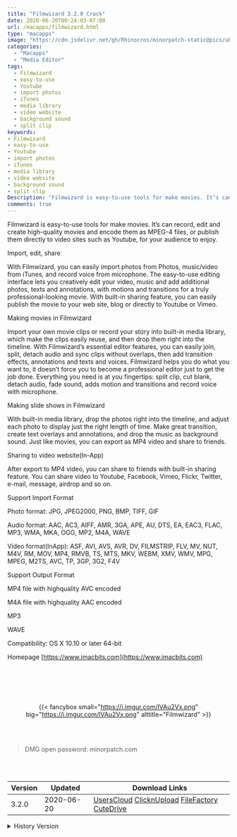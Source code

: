 ```yaml
---
title: "Filmwizard 3.2.0 Crack"
date: 2020-06-20T00:24:03-07:00
url: /macapps/filmwizard.html
type: "macapps"
image: "https://cdn.jsdelivr.net/gh/Rhinocros/minorpatch-static@pics/uPic/UP9ML4.png"
categories:
  - "Macapps"
  - "Media Editor"
tags:
  - Filmwizard
  - easy-to-use
  - Youtube
  - import photos
  - iTunes
  - media library
  - video website
  - background sound
  - split clip
keywords:
- Filmwizard
- easy-to-use
- Youtube
- import photos
- iTunes
- media library
- video website
- background sound
- split clip
Description: "Filmwizard is easy-to-use tools for make movies. It’s can record, edit and create high-quality movies and encode them as MPEG-4 files, or publish them directly to video sites such as Youtube"
comments: true
---
```


Filmwizard is easy-to-use tools for make movies. It’s can record, edit and create high-quality movies and encode them as MPEG-4 files, or publish them directly to video sites such as Youtube, for your audience to enjoy.

Import, edit, share

With Filmwizard, you can easily import photos from Photos, music/video from iTunes, and record voice from microphone.
The easy-to-use editing interface lets you creatively edit your video, music and add additional photos, texts and annotations, with motions and transitions for a truly professional-looking movie. With built-in sharing feature, you can easily publish the movie to your web site, blog or directly to Youtube or Vimeo.

Making movies in Filmwizard

Import your own movie clips or record your story into built-in media library, which make the clips easily reuse, and then drop them right into the timeline. With Filmwizard’s essential editor features, you can easily join, split, detach audio and sync clips without overlaps, then add transition effects, annotations and texts and voices. Filmwizard helps you do what you want to, it doesn’t force you to become a professional editor just to get the job done. Everything you need is at you fingertips: split clip, cut blank, detach audio, fade sound, adds motion and transitions and record voice with microphone.

Making slide shows in Filmwizard

With built-in media library, drop the photos right into the timeline, and adjust each photo to display just the right length of time. Make great transition, create text overlays and annotations, and drop the music as background sound. Just like movies, you can export as MP4 video and share to friends.

Sharing to video website(In-App)

After export to MP4 video, you can share to friends with built-in sharing feature. You can share video to Youtube, Facebook, Vimeo, Flickr, Twitter, e-mail, message, airdrop and so on.

Support Import Format

Photo format: JPG, JPEG2000, PNG, BMP, TIFF, GIF

Audio format: AAC, AC3, AIFF, AMR, 3GA, APE, AU, DTS, EA, EAC3, FLAC, MP3, WMA, MKA, OGG, MP2, M4A, WAVE

Video format(InApp): ASF, AVI, AVS, AVR, DV, FILMSTRIP, FLV, MV, NUT, M4V, RM, MOV, MP4, RMVB, TS, MTS, MKV, WEBM, XMV, WMV, MPG, MPEG, M2TS, AVC, TP, 3GP, 3G2, F4V

Support Output Format

MP4 file with highquality AVC encoded

M4A file with highquality AAC encoded

MP3

WAVE

Compatibility: OS X 10.10 or later 64-bit

Homepage [https://www.imacbits.com](https://www.imacbits.com)

<br/>
<br/>
<script async src="https://pagead2.googlesyndication.com/pagead/js/adsbygoogle.js"></script>
<ins class="adsbygoogle"
     style="display:block; text-align:center;"
     data-ad-layout="in-article"
     data-ad-format="fluid"
     data-ad-client="ca-pub-8746275014476192"
     data-ad-slot="5144997159"></ins>
<script>
     (adsbygoogle = window.adsbygoogle || []).push({});
</script>
<br/>
<br/>


<center>

{{< fancybox small="https://i.imgur.com/lVAu2Vx.png" big="https://i.imgur.com/lVAu2Vx.png" alttitle="Filmwizard" >}}

</center>

<br/>
<br/>


> DMG open password: minorpatch.com

<br/>

<br/>
<div id="history_version" class="history_version">

| Version | Updated | Download Links |
| ---- | ---- | ---- |
| 3.2.0 | 2020-06-20 | [UsersCloud](https://ouo.io/iCBRBO)   [ClicknUpload](https://ouo.io/mKt9vw9)   [FileFactory](https://ouo.io/Xnb2GR)   [CuteDrive](https://ouo.io/QZ5DcB) |
<details>
<summary>History Version</summary>

| Version | Updated | Download Links |
| ---- | ---- | ---- |
| 3.0.0 | 2020-03-24 | [UsersCloud](https://ouo.io/zKj4q9)   [ClicknUpload](https://ouo.io/9G0kgw)   [FileFactory](https://ouo.io/zC2x2e)   [CuteDrive](https://ouo.io/49BZgg) |
</details>

</div>
